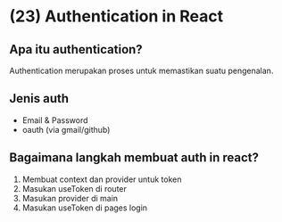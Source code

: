 # (23) Authentication in React 

## Apa itu authentication?
Authentication merupakan proses untuk memastikan suatu pengenalan.

## Jenis auth
- Email & Password
- oauth (via gmail/github)

## Bagaimana langkah membuat auth in react?
1. Membuat context dan provider untuk token
2. Masukan useToken di router
3. Masukan provider di main
4. Masukan useToken di pages login
